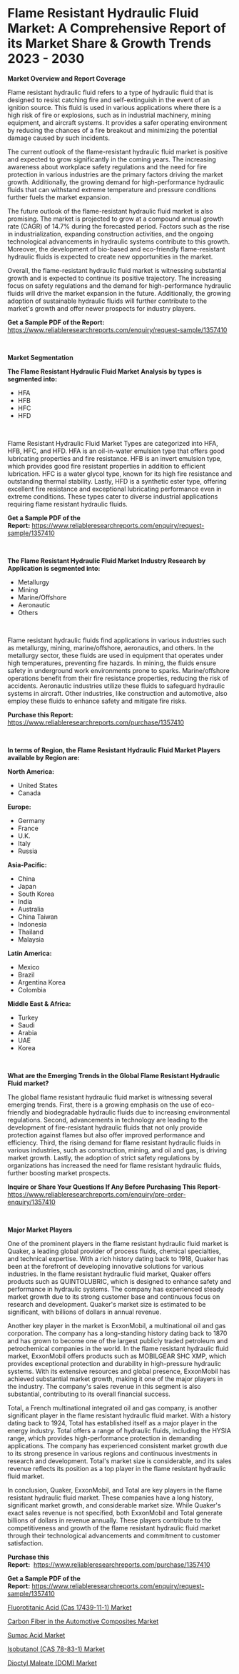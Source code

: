 <p><h1>Flame Resistant Hydraulic Fluid Market: A Comprehensive Report of its Market Share & Growth Trends 2023 - 2030</h1></p><p><strong>Market Overview and Report Coverage</strong></p>
<p><p>Flame resistant hydraulic fluid refers to a type of hydraulic fluid that is designed to resist catching fire and self-extinguish in the event of an ignition source. This fluid is used in various applications where there is a high risk of fire or explosions, such as in industrial machinery, mining equipment, and aircraft systems. It provides a safer operating environment by reducing the chances of a fire breakout and minimizing the potential damage caused by such incidents.</p><p>The current outlook of the flame-resistant hydraulic fluid market is positive and expected to grow significantly in the coming years. The increasing awareness about workplace safety regulations and the need for fire protection in various industries are the primary factors driving the market growth. Additionally, the growing demand for high-performance hydraulic fluids that can withstand extreme temperature and pressure conditions further fuels the market expansion.</p><p>The future outlook of the flame-resistant hydraulic fluid market is also promising. The market is projected to grow at a compound annual growth rate (CAGR) of 14.7% during the forecasted period. Factors such as the rise in industrialization, expanding construction activities, and the ongoing technological advancements in hydraulic systems contribute to this growth. Moreover, the development of bio-based and eco-friendly flame-resistant hydraulic fluids is expected to create new opportunities in the market.</p><p>Overall, the flame-resistant hydraulic fluid market is witnessing substantial growth and is expected to continue its positive trajectory. The increasing focus on safety regulations and the demand for high-performance hydraulic fluids will drive the market expansion in the future. Additionally, the growing adoption of sustainable hydraulic fluids will further contribute to the market's growth and offer newer prospects for industry players.</p></p>
<p><strong>Get a Sample PDF of the Report:</strong> <a href="https://www.reliableresearchreports.com/enquiry/request-sample/1357410">https://www.reliableresearchreports.com/enquiry/request-sample/1357410</a></p>
<p>&nbsp;</p>
<p><strong>Market Segmentation</strong></p>
<p><strong>The Flame Resistant Hydraulic Fluid Market Analysis by types is segmented into:</strong></p>
<p><ul><li>HFA</li><li>HFB</li><li>HFC</li><li>HFD</li></ul></p>
<p>&nbsp;</p>
<p><p>Flame Resistant Hydraulic Fluid Market Types are categorized into HFA, HFB, HFC, and HFD. HFA is an oil-in-water emulsion type that offers good lubricating properties and fire resistance. HFB is an invert emulsion type, which provides good fire resistant properties in addition to efficient lubrication. HFC is a water glycol type, known for its high fire resistance and outstanding thermal stability. Lastly, HFD is a synthetic ester type, offering excellent fire resistance and exceptional lubricating performance even in extreme conditions. These types cater to diverse industrial applications requiring flame resistant hydraulic fluids.</p></p>
<p><strong>Get a Sample PDF of the Report:</strong>&nbsp;<a href="https://www.reliableresearchreports.com/enquiry/request-sample/1357410">https://www.reliableresearchreports.com/enquiry/request-sample/1357410</a></p>
<p>&nbsp;</p>
<p><strong>The Flame Resistant Hydraulic Fluid Market Industry Research by Application is segmented into:</strong></p>
<p><ul><li>Metallurgy</li><li>Mining</li><li>Marine/Offshore</li><li>Aeronautic</li><li>Others</li></ul></p>
<p>&nbsp;</p>
<p><p>Flame resistant hydraulic fluids find applications in various industries such as metallurgy, mining, marine/offshore, aeronautics, and others. In the metallurgy sector, these fluids are used in equipment that operates under high temperatures, preventing fire hazards. In mining, the fluids ensure safety in underground work environments prone to sparks. Marine/offshore operations benefit from their fire resistance properties, reducing the risk of accidents. Aeronautic industries utilize these fluids to safeguard hydraulic systems in aircraft. Other industries, like construction and automotive, also employ these fluids to enhance safety and mitigate fire risks.</p></p>
<p><strong>Purchase this Report:</strong>&nbsp; <a href="https://www.reliableresearchreports.com/purchase/1357410">https://www.reliableresearchreports.com/purchase/1357410</a></p>
<p>&nbsp;</p>
<p><strong>In terms of Region, the Flame Resistant Hydraulic Fluid Market Players available by Region are:</strong></p>
<p>
    <p> <strong> North America: </strong>
        <ul>
            <li>United States</li>
            <li>Canada</li>
        </ul>
        </p> 
    <p> <strong> Europe: </strong>
        <ul>
            <li>Germany</li>
            <li>France</li>
            <li>U.K.</li>
            <li>Italy</li>
            <li>Russia</li>
        </ul>
        </p> 
    <p> <strong> Asia-Pacific: </strong>
        <ul>
            <li>China</li>
            <li>Japan</li>
            <li>South Korea</li>
            <li>India</li>
            <li>Australia</li>
            <li>China Taiwan</li>
            <li>Indonesia</li>
            <li>Thailand</li>
            <li>Malaysia</li>
        </ul>
        </p> 
    <p> <strong> Latin America: </strong>
        <ul>
            <li>Mexico</li>
            <li>Brazil</li>
            <li>Argentina Korea</li>
            <li>Colombia</li>
        </ul>
        </p> 
    <p> <strong> Middle East & Africa: </strong>
        <ul>
            <li>Turkey</li>
            <li>Saudi</li>
            <li>Arabia</li>
            <li>UAE</li>
            <li>Korea</li>
        </ul>
    </p>
    </p>
<p>&nbsp;</p>
<p><strong>What are the Emerging Trends in the Global Flame Resistant Hydraulic Fluid market?</strong></p>
<p><p>The global flame resistant hydraulic fluid market is witnessing several emerging trends. First, there is a growing emphasis on the use of eco-friendly and biodegradable hydraulic fluids due to increasing environmental regulations. Second, advancements in technology are leading to the development of fire-resistant hydraulic fluids that not only provide protection against flames but also offer improved performance and efficiency. Third, the rising demand for flame resistant hydraulic fluids in various industries, such as construction, mining, and oil and gas, is driving market growth. Lastly, the adoption of strict safety regulations by organizations has increased the need for flame resistant hydraulic fluids, further boosting market prospects.</p></p>
<p><strong>Inquire or Share Your Questions If Any Before Purchasing This Report</strong>- <a href="https://www.reliableresearchreports.com/enquiry/pre-order-enquiry/1357410">https://www.reliableresearchreports.com/enquiry/pre-order-enquiry/1357410</a></p>
<p>&nbsp;</p>
<p><strong>Major Market Players</strong></p>
<p><p>One of the prominent players in the flame resistant hydraulic fluid market is Quaker, a leading global provider of process fluids, chemical specialties, and technical expertise. With a rich history dating back to 1918, Quaker has been at the forefront of developing innovative solutions for various industries. In the flame resistant hydraulic fluid market, Quaker offers products such as QUINTOLUBRIC, which is designed to enhance safety and performance in hydraulic systems. The company has experienced steady market growth due to its strong customer base and continuous focus on research and development. Quaker's market size is estimated to be significant, with billions of dollars in annual revenue.</p><p>Another key player in the market is ExxonMobil, a multinational oil and gas corporation. The company has a long-standing history dating back to 1870 and has grown to become one of the largest publicly traded petroleum and petrochemical companies in the world. In the flame resistant hydraulic fluid market, ExxonMobil offers products such as MOBILGEAR SHC XMP, which provides exceptional protection and durability in high-pressure hydraulic systems. With its extensive resources and global presence, ExxonMobil has achieved substantial market growth, making it one of the major players in the industry. The company's sales revenue in this segment is also substantial, contributing to its overall financial success.</p><p>Total, a French multinational integrated oil and gas company, is another significant player in the flame resistant hydraulic fluid market. With a history dating back to 1924, Total has established itself as a major player in the energy industry. Total offers a range of hydraulic fluids, including the HYSIA range, which provides high-performance protection in demanding applications. The company has experienced consistent market growth due to its strong presence in various regions and continuous investments in research and development. Total's market size is considerable, and its sales revenue reflects its position as a top player in the flame resistant hydraulic fluid market.</p><p>In conclusion, Quaker, ExxonMobil, and Total are key players in the flame resistant hydraulic fluid market. These companies have a long history, significant market growth, and considerable market size. While Quaker's exact sales revenue is not specified, both ExxonMobil and Total generate billions of dollars in revenue annually. These players contribute to the competitiveness and growth of the flame resistant hydraulic fluid market through their technological advancements and commitment to customer satisfaction.</p></p>
<p><strong>Purchase this Report:</strong>&nbsp;&nbsp;<a href="https://www.reliableresearchreports.com/purchase/1357410">https://www.reliableresearchreports.com/purchase/1357410</a></p>
<p></p>
<p><strong>Get a Sample PDF of the Report:</strong>&nbsp;<a href="https://www.reliableresearchreports.com/enquiry/request-sample/1357410">https://www.reliableresearchreports.com/enquiry/request-sample/1357410</a></p>
<p><p><a href="https://github.com/pizolina/Market-Research-Report-List-2/blob/main/fluorotitanic-acid-cas-17439-11-1-market.md">Fluorotitanic Acid (Cas 17439-11-1) Market</a></p><p><a href="https://github.com/lbird53714/Market-Research-Report-List-2/blob/main/carbon-fiber-in-the-automotive-composites-market.md">Carbon Fiber in the Automotive Composites Market</a></p><p><a href="https://github.com/castoriffic/Market-Research-Report-List-2/blob/main/sumac-acid-market.md">Sumac Acid Market</a></p><p><a href="https://github.com/sofayahoo2023/Market-Research-Report-List-2/blob/main/isobutanol-cas-78-83-1-market.md">Isobutanol (CAS 78-83-1) Market</a></p><p><a href="https://github.com/mabutironaldo/Market-Research-Report-List-2/blob/main/dioctyl-maleate-dom-market.md">Dioctyl Maleate (DOM) Market</a></p></p>